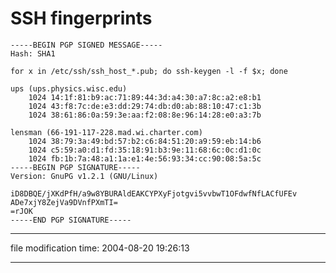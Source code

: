 SSH fingerprints
================

    
    -----BEGIN PGP SIGNED MESSAGE-----
    Hash: SHA1
    
    for x in /etc/ssh/ssh_host_*.pub; do ssh-keygen -l -f $x; done
    
    ups	(ups.physics.wisc.edu)
    	1024 14:1f:81:b9:ac:71:89:44:3d:a4:30:a7:8c:a2:e8:b1
    	1024 43:f8:7c:de:e3:dd:29:74:db:d0:ab:88:10:47:c1:3b  
    	1024 38:61:86:0a:59:3e:aa:f2:08:8e:96:14:28:e0:a3:7b
    
    lensman	(66-191-117-228.mad.wi.charter.com)
    	1024 38:79:3a:49:bd:57:b2:c6:84:51:20:a9:59:eb:14:b6
    	1024 c5:59:a0:d1:fd:35:18:91:b3:9e:11:68:6c:0c:d1:0c
    	1024 fb:1b:7a:48:a1:1a:e1:4e:56:93:34:cc:90:08:5a:5c
    -----BEGIN PGP SIGNATURE-----
    Version: GnuPG v1.2.1 (GNU/Linux)
    
    iD8DBQE/jXKdPfH/a9w8YBURAldEAKCYPXyFjotgvi5vvbwT1OFdwfNfLACfUFEv
    ADe7xjY8ZejVa9DVnfPXmTI=
    =rJOK
    -----END PGP SIGNATURE-----
    

* * *

file modification time: 2004-08-20 19:26:13

* * *
